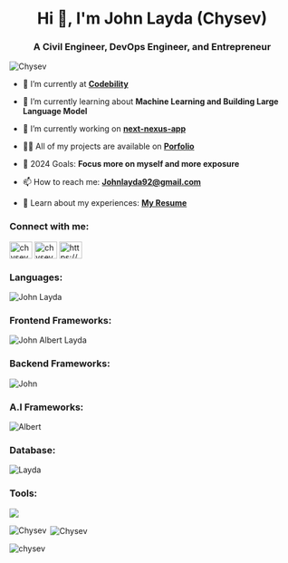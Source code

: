 <h1 align="center">Hi 👋, I'm John Layda (Chysev)</h1>
<h3 align="center">A Civil Engineer, DevOps Engineer, and Entrepreneur</h3>

<p align="left"> <img src="https://komarev.com/ghpvc/?username=chysev&label=Profile%20views&color=0e75b6&style=flat" alt="Chysev" /> </p>

- 🔭 I’m currently at **[Codebility](https://codebility.tech)**

- 🌱 I’m currently learning about **Machine Learning and Building Large Language Model**

- 👯 I’m currently working on **[next-nexus-app](https://github.com/Chysev/next-nexus-app)**

- 👨‍💻 All of my projects are available on **[Porfolio](https://portfolio.chysev.com/)**

- 🥅 2024 Goals: **Focus more on myself and more exposure**

- 📫 How to reach me: **Johnlayda92@gmail.com**

- 📄 Learn about my experiences: **[My Resume](https://github.com/Chysev/Portfolio/blob/main/public/_RESUME-LAYDA.pdf)**

<h3 align="left">Connect with me:</h3>
<p align="left">
<a href="https://fb.com/chysev" target="blank"><img align="center" src="https://raw.githubusercontent.com/rahuldkjain/github-profile-readme-generator/master/src/images/icons/Social/facebook.svg" alt="chysev" height="30" width="40" /></a>
<a href="https://instagram.com/chysevvv_layda" target="blank"><img align="center" src="https://raw.githubusercontent.com/rahuldkjain/github-profile-readme-generator/master/src/images/icons/Social/instagram.svg" alt="chysevvv_layda" height="30" width="40" /></a>
<a href="https://discord.gg/https://discord.gg/ZG9qyadATP" target="blank"><img align="center" src="https://raw.githubusercontent.com/rahuldkjain/github-profile-readme-generator/master/src/images/icons/Social/discord.svg" alt="https://discord.gg/ZG9qyadATP" height="30" width="40" /></a>
</p>

<h3 align="left">Languages:</h3>
<p align="left">
<img src="https://skillicons.dev/icons?i=js,ts,go,cpp,html,htmx,css,scss,php,java,rust,py,zig" alt="John Layda">
</p>

<h3 align="left">Frontend Frameworks:</h3>
<p align="left">
<img src="https://skillicons.dev/icons?i=next,remix,react,vue,nuxt,angular,vite,laravel,astro,tauri" alt="John Albert Layda">
</p>

<h3 align="left">Backend Frameworks:</h3>
<p align="left">
<img src="https://skillicons.dev/icons?i=express,fastapi,django,firebase,flask,graphql,nestjs,appwrite,supabase" alt="John">
</p>

<h3 align="left">A.I Frameworks:</h3>
<p align="left">
<img src="https://skillicons.dev/icons?i=discordjs,pytorch,tensorflow" alt="Albert">
</p>

<h3 align="left">Database:</h3>
<p align="left">
<img src="https://skillicons.dev/icons?i=mysql,dynamodb,postgres,mongo,sqlite,redis" alt="Layda">
</p>

<h3 align="left">Tools:</h3>
<p align="left">
<img src="https://skillicons.dev/icons?i=docker,kubernetes,git,github,githubactions,prisma,sequelize,ipfs,nginx,cloudflare,workers,linux,babel,jest,postman,kafka,nodejs,npm,yarn,pnpm,jquery,cmake,bash,vscode,autocad,aws,figma,matlab,maven,terraform,threejs,webpack,materialui,grafana,gcp">
</p>

<p><img align="left" src="https://github-readme-stats.vercel.app/api/top-langs?username=chysev&show_icons=true&locale=en&layout=compact" alt="Chysev" /></p>

<p>&nbsp;<img align="center" src="https://github-readme-stats.vercel.app/api?username=chysev&show_icons=true&locale=en" alt="Chysev" /></p>

<p><img align="center" src="https://github-readme-streak-stats.herokuapp.com/?user=chysev&" alt="chysev" /></p>
